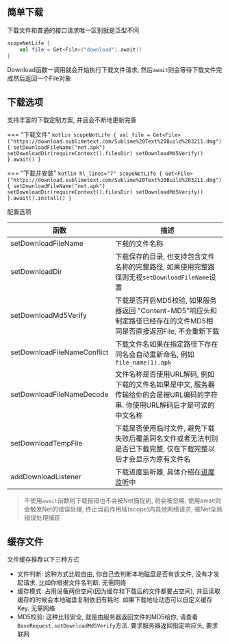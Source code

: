 ## 简单下载

下载文件和普通的接口请求唯一区别就是泛型不同

```kotlin
scopeNetLife {
    val file = Get<File>("download").await()
}
```

Download函数一调用就会开始执行下载文件请求, 然后`await`则会等待下载文件完成然后返回一个File对象

## 下载选项

支持丰富的下载定制方案, 并且会不断地更新完善

=== "下载文件"
    ```kotlin
    scopeNetLife {
        val file =
            Get<File>("https://download.sublimetext.com/Sublime%20Text%20Build%203211.dmg") {
                setDownloadFileName("net.apk")
                setDownloadDir(requireContext().filesDir)
                setDownloadMd5Verify()
            }.await()
    }
    ```

=== "下载并安装"
    ```kotlin hl_lines="7"
    scopeNetLife {
        Get<File>("https://download.sublimetext.com/Sublime%20Text%20Build%203211.dmg") {
            setDownloadFileName("net.apk")
            setDownloadDir(requireContext().filesDir)
            setDownloadMd5Verify()
        }.await().install()
    }
    ```

配置选项

| 函数 | 描述 |
|-|-|
| setDownloadFileName | 下载的文件名称 |
| setDownloadDir | 下载保存的目录, 也支持包含文件名称的完整路径, 如果使用完整路径则无视`setDownloadFileName`设置 |
| setDownloadMd5Verify | 下载是否开启MD5校验, 如果服务器返回 "Content-MD5"响应头和制定路径已经存在的文件MD5相同是否直接返回File, 不会重新下载 |
| setDownloadFileNameConflict | 下载文件名如果在指定路径下存在同名会自动重新命名, 例如`file_name(1).apk` |
| setDownloadFileNameDecode | 文件名称是否使用URL解码, 例如下载的文件名如果是中文, 服务器传输给你的会是被URL编码的字符串. 你使用URL解码后才是可读的中文名称 |
| setDownloadTempFile | 下载是否使用临时文件, 避免下载失败后覆盖同名文件或者无法判别是否已下载完整, 仅在下载完整以后才会显示为原有文件名 |
| addDownloadListener | 下载进度监听器, 具体介绍在[进度监听](progress.md)中 |

> 不使用`await`函数则下载报错也不会被Net捕捉到, 将会被忽略, 使用await则会触发Net的错误处理, 终止当前作用域(scope)内其他网络请求, 被Net全局错误处理捕获

## 缓存文件

文件缓存推荐以下三种方式

- 文件判断: 这种方式比较自由, 你自己去判断本地磁盘是否有该文件, 没有才发起请求, 比如你根据文件名判断. 无需网络
- 缓存模式: 占用设备两份空间(因为缓存和下载后的文件都要占空间), 并且读取缓存的时候会本地磁盘复制依旧有耗时. 如果下载地址动态可以自定义缓存Key. 无需网络
- MD5校验: 这种比较安全, 就是由服务器返回文件的MD5给你, 请查看`BaseRequest.setDownloadMd5Verify`方法. 要求服务器返回指定响应头, 要求联网